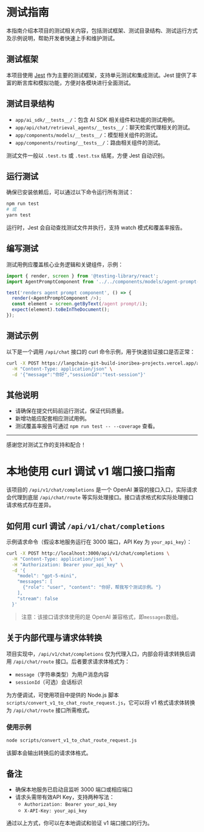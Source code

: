 # 测试指南

本指南介绍本项目的测试相关内容，包括测试框架、测试目录结构、测试运行方式及示例说明，帮助开发者快速上手和维护测试。

## 测试框架

本项目使用 [Jest](https://jestjs.io/) 作为主要的测试框架，支持单元测试和集成测试。Jest 提供了丰富的断言库和模拟功能，方便对各模块进行全面测试。

## 测试目录结构

- `app/ai_sdk/__tests__/`：包含 AI SDK 相关组件和功能的测试用例。
- `app/api/chat/retrieval_agents/__tests__/`：聊天检索代理相关的测试。
- `app/components/models/__tests__/`：模型相关组件的测试。
- `app/components/routing/__tests__/`：路由相关组件的测试。

测试文件一般以 `.test.ts` 或 `.test.tsx` 结尾，方便 Jest 自动识别。

## 运行测试

确保已安装依赖后，可以通过以下命令运行所有测试：

```bash
npm run test
# 或
yarn test
```

运行时，Jest 会自动查找测试文件并执行，支持 watch 模式和覆盖率报告。

## 编写测试

测试用例应覆盖核心业务逻辑和关键组件，示例：

```ts
import { render, screen } from '@testing-library/react';
import AgentPromptComponent from '../../components/models/agent-prompt-component';

test('renders agent prompt component', () => {
  render(<AgentPromptComponent />);
  const element = screen.getByText(/agent prompt/i);
  expect(element).toBeInTheDocument();
});
```

## 测试示例

以下是一个调用 `/api/chat` 接口的 curl 命令示例，用于快速验证接口是否正常：

```bash
curl -X POST https://langchain-git-build-inoribea-projects.vercel.app/api/chat \
  -H "Content-Type: application/json" \
  -d '{"message":"你好","sessionId":"test-session"}'
```

## 其他说明

- 请确保在提交代码前运行测试，保证代码质量。
- 新增功能应配套相应测试用例。
- 测试覆盖率报告可通过 `npm run test -- --coverage` 查看。

---

感谢您对测试工作的支持和配合！
# 本地使用 curl 调试 v1 端口接口指南

该项目的 `/api/v1/chat/completions` 是一个 OpenAI 兼容的接口入口，实际请求会代理到底层 `/api/chat/route` 等实际处理接口。接口请求格式和实际处理接口请求格式存在差异。

## 如何用 curl 调试 `/api/v1/chat/completions`

示例请求命令（假设本地服务运行在 3000 端口，API Key 为 `your_api_key`）：

```bash
curl -X POST http://localhost:3000/api/v1/chat/completions \
  -H "Content-Type: application/json" \
  -H "Authorization: Bearer your_api_key" \
  -d '{
    "model": "gpt-5-mini",
    "messages": [
      {"role": "user", "content": "你好，帮我写个测试示例。"}
    ],
    "stream": false
  }'
```

> 注意：该接口请求体使用的是 OpenAI 兼容格式，即`messages`数组。

## 关于内部代理与请求体转换

项目实现中，`/api/v1/chat/completions` 仅为代理入口，内部会将请求转换后调用 `/api/chat/route` 接口。后者要求请求体格式为：

- `message`（字符串类型）为用户消息内容
- `sessionId`（可选）会话标识

为方便调试，可使用项目中提供的 Node.js 脚本 `scripts/convert_v1_to_chat_route_request.js`，它可以将 v1 格式请求体转换为 `/api/chat/route` 接口所需格式。

### 使用示例

```bash
node scripts/convert_v1_to_chat_route_request.js
```

该脚本会输出转换后的请求体格式。

## 备注

- 确保本地服务已启动且监听 3000 端口或相应端口
- 请求头需带有效API Key，支持两种写法：
  - `Authorization: Bearer your_api_key`
  - `X-API-Key: your_api_key`

通过以上方式，你可以在本地调试和验证 v1 端口接口的行为。
